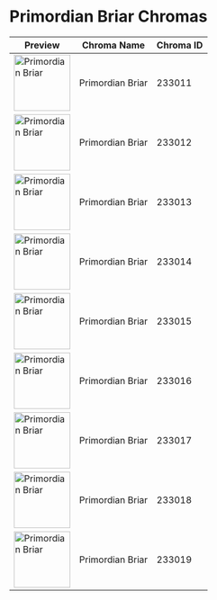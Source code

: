 # Primordian Briar Chromas

| Preview | Chroma Name | Chroma ID |
|---|---|---|
| <img src='https://raw.communitydragon.org/latest/plugins/rcp-be-lol-game-data/global/default/v1/champion-chroma-images/233/233011.png' alt='Primordian Briar' width='100'> | Primordian Briar | 233011 |
| <img src='https://raw.communitydragon.org/latest/plugins/rcp-be-lol-game-data/global/default/v1/champion-chroma-images/233/233012.png' alt='Primordian Briar' width='100'> | Primordian Briar | 233012 |
| <img src='https://raw.communitydragon.org/latest/plugins/rcp-be-lol-game-data/global/default/v1/champion-chroma-images/233/233013.png' alt='Primordian Briar' width='100'> | Primordian Briar | 233013 |
| <img src='https://raw.communitydragon.org/latest/plugins/rcp-be-lol-game-data/global/default/v1/champion-chroma-images/233/233014.png' alt='Primordian Briar' width='100'> | Primordian Briar | 233014 |
| <img src='https://raw.communitydragon.org/latest/plugins/rcp-be-lol-game-data/global/default/v1/champion-chroma-images/233/233015.png' alt='Primordian Briar' width='100'> | Primordian Briar | 233015 |
| <img src='https://raw.communitydragon.org/latest/plugins/rcp-be-lol-game-data/global/default/v1/champion-chroma-images/233/233016.png' alt='Primordian Briar' width='100'> | Primordian Briar | 233016 |
| <img src='https://raw.communitydragon.org/latest/plugins/rcp-be-lol-game-data/global/default/v1/champion-chroma-images/233/233017.png' alt='Primordian Briar' width='100'> | Primordian Briar | 233017 |
| <img src='https://raw.communitydragon.org/latest/plugins/rcp-be-lol-game-data/global/default/v1/champion-chroma-images/233/233018.png' alt='Primordian Briar' width='100'> | Primordian Briar | 233018 |
| <img src='https://raw.communitydragon.org/latest/plugins/rcp-be-lol-game-data/global/default/v1/champion-chroma-images/233/233019.png' alt='Primordian Briar' width='100'> | Primordian Briar | 233019 |
